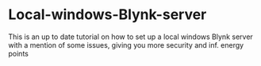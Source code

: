 # Local-windows-Blynk-server
This is an up to date tutorial on how to set up a local windows Blynk server with a mention of some issues, giving you more security and inf. energy points
